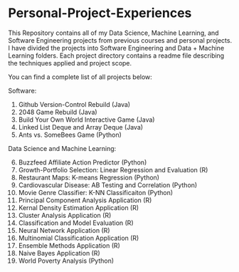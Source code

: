 # Personal-Project-Experiences

This Repository contains all of my Data Science, Machine Learning, and Software Engineering projects from previous courses and personal projects.
I have divided the projects into Software Engineering and Data + Machine Learning folders. Each project directory contains a readme file describing the techniques applied and project scope.

You can find a complete list of all projects below:

Software:
1. Github Version-Control Rebuild (Java)
2. 2048 Game Rebuild (Java)
3. Build Your Own World Interactive Game (Java)
4. Linked List Deque and Array Deque (Java)
5. Ants vs. SomeBees Game (Python)

Data Science and Machine Learning:

6. Buzzfeed Affiliate Action Predictor (Python)
7. Growth-Portfolio Selection: Linear Regression and Evaluation (R)
8. Restaurant Maps: K-means Regression (Python)
9. Cardiovascular Disease: AB Testing and Correlation (Python)
10. Movie Genre Classifier: K-NN Classificaiton (Python)
11. Principal Component Analysis Application (R)
12. Kernal Density Estimation Application (R)
13. Cluster Analysis Application (R)
14. Classification and Model Evaluation (R)
15. Neural Network Application (R)
16. Multinomial Classification Application (R)
17. Ensemble Methods Application (R)
18. Naive Bayes Application (R)
19. World Poverty Analysis (Python)
